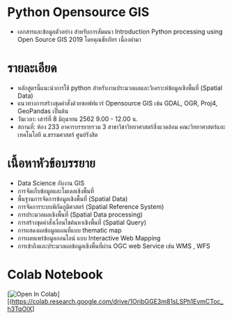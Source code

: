 # Python Opensource GIS 
- เอกสารและข้อมูลตัวอย่าง สำหรับการสัมมนา Introduction Python processing using Open Source GIS 2019 โดยคุณชัยภัทร เนื่องคำมา
# รายละเอียด
- หลักสูตรนี้แนะนำการใช้ python สำหรับงานประมวลผลและวิเคราะห์ข้อมูลเชิงพื้นที่ (Spatial Data) 
- แนวทางการสร้างชุดคำสั่งด้วยซอฟท์แวร์ Opensource GIS เช่น GDAL, OGR, Proj4, GeoPandas เป็นต้น
- วันเวลา: เสาร์ที่ 8 มิถุนายน 2562 9.00 - 12.00 น.
- สถานที่: ห้อง 233 อาคารบรรยายรวม 3 สาขาวิชาวิทยาศาสตร์สิ่งแวดล้อม คณะวิทยาศาสตร์และเทคโนโลยี ม.ธรรมศาสตร์ ศูนย์รังสิต

# เนื้อหาหัวข้อบรรยาย
- Data Science กับงาน GIS
- การจัดเก็บข้อมูลและโมเดลเชิงพื้นที่
- พื้นฐานการจัดการข้อมูลเชิงพื้นที่ (Spatial Data)
- การจัดการระบบพิกัดภูมิศาสตร์ (Spatial Reference System)
- การประมวลผลเชิงพื้นที่ (Spatial Data processing)
- การสร้างชุดคำสั่งเงื่อนไขค้นหาเชิงพื้นที่ (Spatial Query)
- การแสดงผลข้อมูลแผนที่แบบ thematic map
- การเผยแพร่ข้อมูลออนไลน์ แบบ Interactive Web Mapping
- การเข้าถึงและประมวลผลข้อมูลเชิงพื้นที่ผ่าน OGC web Service เช่น WMS , WFS

# Colab Notebook
[![Open In Colab](https://colab.research.google.com/assets/colab-badge.svg)]
[(https://colab.research.google.com/drive/1OribGGE3m81sLSPh1EvmCToc_h3TqOlX]
